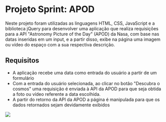 <h1>Projeto Sprint: APOD</h1>

  <p>Neste projeto foram utilizadas as linguagens HTML, CSS, JavaScript e a biblioteca jQuery para desenvolver uma aplicação que realiza requisições para a API "Astronomy Picture of the Day" (APOD) da Nasa, com base nas datas inseridas em um input, e a partir disso, exibe na página uma imagem ou vídeo do espaço com a sua respectiva descrição.</p>

<h2>Requisitos</h2>

  <ul>
    <li>A aplicação recebe uma data como entrada do usuário a partir de um formulário</li> 
    <li>Com a entrada do usuário selecionada, ao clicar no botão "Descubra o cosmos" uma requisição é enviada à API da APOD para que seja obtida a foto ou vídeo referente a data escolhida.</li>
    <li>A partir do retorno da API da APOD a página é manipulada para que os dados retornados sejam devidamente exibidos</li>
  </ul>
  
<img src="./media/apodNasa.gif">
